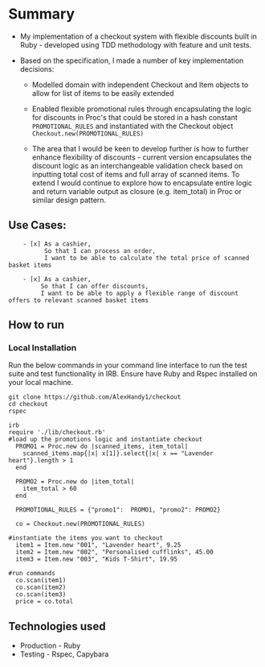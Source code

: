 Summary
=================

* My implementation of a checkout system with flexible discounts built in Ruby - developed using TDD methodology with feature and unit tests.

* Based on the specification, I made a number of key implementation decisions:

  * Modelled domain with independent Checkout and Item objects to allow for list of items to be easily extended

  * Enabled flexible promotional rules through encapsulating the logic for discounts in Proc's that could be stored in a hash constant ```PROMOTIONAL_RULES``` and instantiated with the Checkout object ```Checkout.new(PROMOTIONAL_RULES)```
  * The area that I would be keen to develop further is how to further enhance flexibility of discounts - current version encapsulates the discount logic as an interchangeable validation check based on inputting total cost of items and full array of scanned items. To extend I would continue to explore how to encapsulate entire logic and return variable output as closure (e.g. item_total) in Proc or similar design pattern.

Use Cases:
-------

```
    - [x] As a cashier,
          So that I can process an order,
          I want to be able to calculate the total price of scanned basket items

    - [x] As a cashier,
         So that I can offer discounts,
         I want to be able to apply a flexible range of discount offers to relevant scanned basket items
```

How to run
----

### Local Installation

Run the below commands in your command line interface to run the test suite and test functionality in IRB. Ensure have Ruby and Rspec installed on your local machine.

```
git clone https://github.com/AlexHandy1/checkout
cd checkout
rspec

irb
require './lib/checkout.rb'
#load up the promotions logic and instantiate checkout
  PROMO1 = Proc.new do |scanned_items, item_total|
    scanned_items.map{|x| x[1]}.select{|x| x == "Lavender heart"}.length > 1
  end

  PROMO2 = Proc.new do |item_total|
    item_total > 60
  end

  PROMOTIONAL_RULES = {"promo1":  PROMO1, "promo2": PROMO2}

  co = Checkout.new(PROMOTIONAL_RULES)

#instantiate the items you want to checkout
  item1 = Item.new "001", "Lavender heart", 9.25
  item2 = Item.new "002", "Personalised cufflinks", 45.00
  item3 = Item.new "003", "Kids T-Shirt", 19.95

#run commands
  co.scan(item1)
  co.scan(item2)
  co.scan(item3)
  price = co.total

```

Technologies used
----

* Production - Ruby
* Testing - Rspec, Capybara